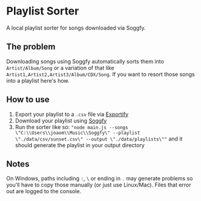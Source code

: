 # Playlist Sorter

A local playlist sorter for songs downloaded via Soggfy.

## The problem

Downloading songs using Soggfy automatically sorts them into `Artist/Album/Song` or a variation of that like `Artist1,Artist2,Artist3/Album/CDX/Song`. If you want to resort those songs into a playlist here's how.

## How to use

1. Export your playlist to a `.csv` file via [Exportify](https://exportify.net/#playlists)
2. Download your playlist using [Soggfy](https://github.com/Rafiuth/Soggfy) 
3. Run the sorter like so: `"node main.js --songs \"C:\\Users\\joaom\\Music\\Soggfy\" --playlist \"./data/csv/sunset.csv\" --output \"./data/playlists\""` and it should generate the playlist in your output directory

## Notes

On Windows, paths including `:`, `\` or ending in `.` may generate problems so you'll have to copy those manually (or just use Linux/Mac). Files that error out are logged to the console. 